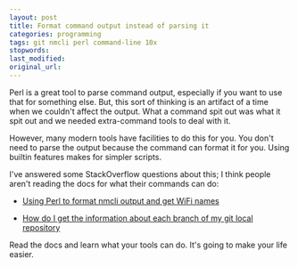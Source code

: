 ```yaml
---
layout: post
title: Format command output instead of parsing it
categories: programming
tags: git nmcli perl command-line 10x
stopwords:
last_modified:
original_url:
---
```


Perl is a great tool to parse command output, especially if you want to use that for something else. But, this sort of thinking is an artifact of a time when we couldn't affect the output. What a command spit out was what it spit out and we needed extra-command tools to deal with it.

<!--more-->

However, many modern tools have facilities to do this for you. You don't need to parse the output because the command can format it for you. Using builtin features makes for simpler scripts.

I've answered some StackOverflow questions about this; I think people aren't reading the docs for what their commands can do:

* [Using Perl to format nmcli output and get WiFi names](https://stackoverflow.com/a/60963075/2766176)

* [How do I get the information about each branch of my git local repository](https://stackoverflow.com/a/61117730/2766176)

Read the docs and learn what your tools can do. It's going to make your life easier.
